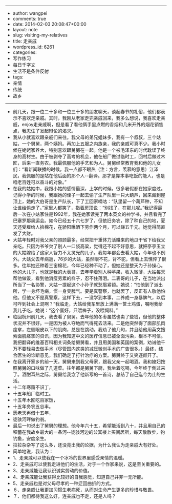 - --
- author: wangpei
- comments: true
- date: 2014-02-03 20:08:47+00:00
- layout: note
- slug: visiting-my-relatives
- title: 走亲戚
- wordpress_id: 6261
- categories:
- 写作练习
- 每日千字文
- 生活不是条件反射
- tags:
- 亲情
- 传统
- 故乡
- --
- 前几天，跟一位二十多和一位三十多的朋友聊天，谈起春节的礼俗，他们都表示不喜欢走亲戚。其时，我刚从老家走完亲戚回来，我多么想说，我喜欢走亲戚，enjoy走亲戚啊，但是看了看他俩手里点燃的香烟和几米开外的烟花销售点，我忍住了发起辩论的渴求。
- 我从小就喜欢跟亲戚们来往。我父母的弟兄姐妹多，我有一个叔叔，三个姑姑，一个舅舅，两个姨妈。再加上五服之内族亲，我的亲戚可真不少。我小时候在姥姥家养大，特别喜欢跟舅舅在一起。他是一个被毛泽东的时代耽误了终身的高材生。由于被剥夺了高考的机会，他在船厂做过临时工，回村后做过木匠，后来一直务农。我最佩服他的手艺和为人。舅舅经常教育我和他的儿女们：“看新闻联播的时候，我一点都不眼热（注：方言，羡慕的意思）江泽民，我佩服的是站在他后面的那个人--翻译。那才是靠本事吃饭的能人，也是咱老百姓可以奋斗的对象。”
- 在我的姑姑中，我跟小姑的感情最深，上学的时候，很多暑假都在她家度过。记得小学的时候，我跟她的侄子一起去偷了生产队里一只大葫芦，回来藏到屋顶上，她的大伯哥是生产队长，下了工回家嘀咕：“队里留一个葫芦种，不知让谁给偷走了。”家里人都笑了，指着房顶说：“别找了，在那儿呢。”我记得最后一次在小姑家住是1992年，我在她家读完了两本英文的神学书，并且看完了巴塞罗那奥运会。如今已经五十六七岁了，但依旧务农，除了种自己的地，夏天还受雇给人拾棉花，在骄阳曝晒下劳作两个月，可以赚五千元。她觉得简直发了大财。
- 大姑年轻时对我父亲的照顾最多，经常把干重体力活赚来的地瓜干省下给我父亲吃。只因为爷爷欠了别人一口袋高粱，觉得还不起不好意思，就把亭亭玉立的大姑嫁给了这家人智力不太灵光的儿子。我每年都会去看大姑，今年也不例外。大姑父去年病逝，76岁的大姑，虽然眼不花，背不驼，但看上去憔悴了很多。往年她还种着三亩棉花，今年已经种不动了，但她还是整天为子孙操心。他的大儿子，也就是我的大表哥，去年学着别人种苹果，收入微薄，大姑每天帮他做饭，看到他消瘦劳累的样子，忍不住落泪。二表哥的儿子，在当地派出所当了一名协警，大姑一提起这个小孙子就愁眉紧锁。她说：“怕他到了派出所，学一身坏毛病，惯一身臭脾气。要是真警察，也就罢了，反正有人敬他怕他。但他又不是真警察，这样下去，一没学到本事，二养成一身暴脾气，以后可咋到社会上混啊？”我临走，大姑给我车里放上满满一筐土鸡蛋，嘱咐我给我儿子吃。她说：“这个蛋好，只喂棒子，没喂饲料。”
- 临回杭州前几天，我去看了舅舅。去年他的冬枣虽然也卖了些钱，但他的整体状况并不很好。一是因为被人夺地而气得死去活来。二是他突然得了面部肌肉痉挛，左侧眼皮以下的肌肉，总是在跳动。我劝了他几句，并且给他用英文搜索面肌痉挛的资讯，因为我知道中文的医疗信息已被全面污染，根本不可信。我把翻译的维基百科相关词条给舅舅看，并且用美国和英国的案例，劝诫他千万不要轻易去做手术（尽管国内这类的减压微创手术的广告很多。）最终，结合医生的诊断意见，我们确定了打针治疗的方案。舅舅终于又笑逐颜开了。
- 在我离开家乡的前一天，舅舅来到我父母家，跟我父亲一起喝酒。我和媳妇按照舅舅的口味做了几道菜。往年都是舅舅下厨，我坐着吃喝，今年终于倒过来了。酒酣耳热之际，舅舅给我念了他新写的一首诗，总结了自己迄今为止的生活。
- 十二年寒窗不识丁，
- 十五年船厂临时工。
- 十五年木匠吃百家饭，
- 十五年务农五谷丰。
- 愿老天再借十五年，
- 徒骇河畔做钓翁。
- 最后一句说出了舅舅的理想。他今年六十五，希望能活到八十，并且用自己的积蓄在我故乡最大的一条河--徒骇河边的公寓楼上买间居所，每天散散步，钓钓鱼，安度余生。
- 拉拉杂杂写了这么多，还没亮出我的论据，为什么我认为走亲戚大有好处。
- 简单地说，我认为：
- 1、走亲戚可以使我在一个冰冷的世界里感受亲情的温暖。
- 2、走亲戚可以使我走进他们的生活，对于一个作家来说，这是至关重要的。
- 3、走亲戚能让我认识诚实劳动的价值。
- 4、走亲戚能让我获得比较好的自我感觉，知道自己并非一无所能。
- 5、走亲戚也是对父母尽孝的一种迂回曲折的方式。
- ６、走亲戚让我更加习惯生老病死，从而对生命产生更多的珍惜与敬畏。
- ７、他们都待我这么好，连亲戚也不走，还是人吗？
